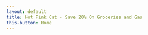 ```yaml
---
layout: default
title: Hot Pink Cat - Save 20% On Groceries and Gas
this-button: Home
---
```

<br/>
<br/>
<br/>
<br/>
